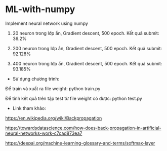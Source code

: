 # ML-with-numpy
Implement neural network using numpy

1. 20 neuron trong lớp ẩn, Gradient descent, 500 epoch. Kết quả submit: 36.2%

2. 200 neuron trong lớp ẩn, Gradient descent, 500 epoch. Kết quả submit: 92.128%

3. 400 neuron trong lớp ẩn, Gradient descent, 500 epoch. Kết quả submit: 93.185%

- Sử dụng chương trình:

Để train và xuất ra file weight: python train.py

Để tính kết quả trên tập test từ file weight có được: python test.py

- Link tham khảo:

https://en.wikipedia.org/wiki/Backpropagation

https://towardsdatascience.com/how-does-back-propagation-in-artificial-neural-networks-work-c7cad873ea7

https://deepai.org/machine-learning-glossary-and-terms/softmax-layer
